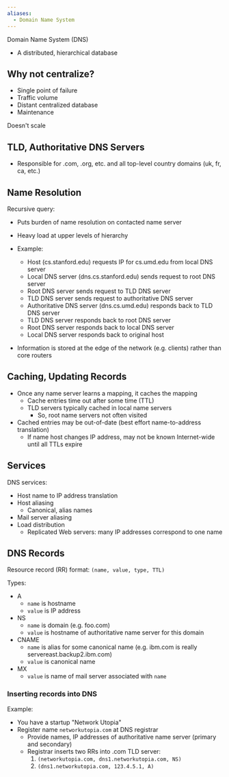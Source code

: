 ```yaml
---
aliases:
  - Domain Name System
---
```

Domain Name System (DNS)
- A distributed, hierarchical database

## Why not centralize?

- Single point of failure
- Traffic volume
- Distant centralized database
- Maintenance

Doesn't scale

## TLD, Authoritative DNS Servers

- Responsible for .com, .org, etc. and all top-level country domains (uk, fr, ca, etc.)

## Name Resolution

Recursive query:
- Puts burden of name resolution on contacted name server
- Heavy load at upper levels of hierarchy
- Example:
	- Host (cs.stanford.edu) requests IP for cs.umd.edu from local DNS server
	- Local DNS server (dns.cs.stanford.edu) sends request to root DNS server
	- Root DNS server sends request to TLD DNS server
	- TLD DNS server sends request to authoritative DNS server
	- Authoritative DNS server (dns.cs.umd.edu) responds back to TLD DNS server
	- TLD DNS server responds back to root DNS server
	- Root DNS server responds back to local DNS server
	- Local DNS server responds back to original host

- Information is stored at the edge of the network (e.g. clients) rather than core routers

## Caching, Updating Records

- Once any name server learns a mapping, it caches the mapping
	- Cache entries time out after some time (TTL)
	- TLD servers typically cached in local name servers
		- So, root name servers not often visited
- Cached entries may be out-of-date (best effort name-to-address translation)
	- If name host changes IP address, may not be known Internet-wide until all TTLs expire

## Services

DNS services:
- Host name to IP address translation
- Host aliasing
	- Canonical, alias names
- Mail server aliasing
- Load distribution
	- Replicated Web servers: many IP addresses correspond to one name

## DNS Records

Resource record (RR) format: `(name, value, type, TTL)`

Types:
- A
	- `name` is hostname
	- `value` is IP address
- NS
	- `name` is domain (e.g. foo.com)
	- `value` is hostname of authoritative name server for this domain
- CNAME
	- `name` is alias for some canonical name (e.g. ibm.com is really servereast.backup2.ibm.com)
	- `value` is canonical name
- MX
	- `value` is name of mail server associated with `name`

### Inserting records into DNS

Example:
- You have a startup "Network Utopia"
- Register name `networkutopia.com` at DNS registrar
	- Provide names, IP addresses of authoritative name server (primary and secondary)
	- Registrar inserts two RRs into .com TLD server:
		1. `(networkutopia.com, dns1.networkutopia.com, NS)`
		2. `(dns1.networkutopia.com, 123.4.5.1, A)`

